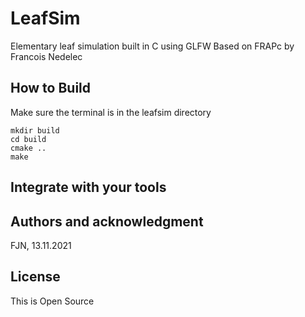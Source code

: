 # LeafSim

Elementary leaf simulation built in C using GLFW
Based on FRAPc by Francois Nedelec

## How to Build

Make sure the terminal is in the leafsim directory

```
mkdir build
cd build
cmake ..
make
```

## Integrate with your tools

## Authors and acknowledgment

FJN, 13.11.2021

## License

This is Open Source
